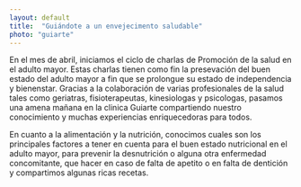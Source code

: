 ```yaml
---
layout: default
title:  "Guiándote a un envejecimento saludable"
photo: "guiarte"
---
```

En el mes de abril, iniciamos el ciclo de charlas de Promoción de la salud en el adulto mayor. Estas charlas tienen como fin la presevación del buen estado del adulto mayor a fin que se prolongue su estado de independencia y bienenstar. Gracias a la colaboración de varias profesionales de la salud tales como geriatras, fisioterapeutas, kinesiologas y psicologas, pasamos una amena mañana en la clinica Guiarte compartiendo nuestro conocimiento y muchas experiencias enriquecedoras para todos. 

En cuanto a la alimentación y la nutrición, conocimos cuales son los principales factores a tener en cuenta para el buen estado nutricional en el adulto mayor, para prevenir la desnutrición o alguna otra enfermedad concomitante, que hacer en caso de falta de apetito o en falta de dentición y compartimos algunas ricas recetas. 

